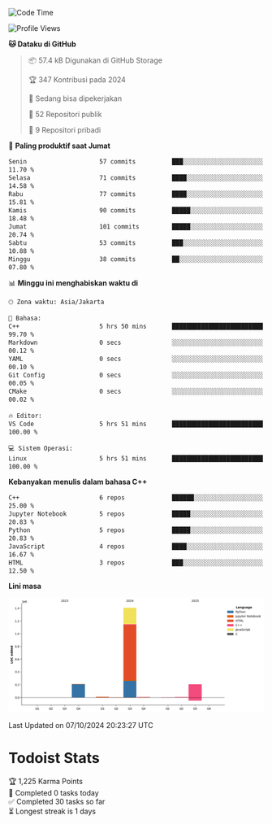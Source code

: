 <!--START_SECTION:waka-->
![Code Time](http://img.shields.io/badge/Code%20Time-54%20hrs%2013%20mins-blue)

![Profile Views](http://img.shields.io/badge/Profil%20dilihat-2-blue)

**🐱 Dataku di GitHub** 

> 📦 57.4 kB Digunakan di GitHub Storage 
 > 
> 🏆 347 Kontribusi pada 2024
 > 
> 💼 Sedang bisa dipekerjakan
 > 
> 📜 52 Repositori publik 
 > 
> 🔑 9 Repositori pribadi 
 > 
📅 **Paling produktif saat Jumat** 

```text
Senin                    57 commits          ███░░░░░░░░░░░░░░░░░░░░░░   11.70 % 
Selasa                   71 commits          ████░░░░░░░░░░░░░░░░░░░░░   14.58 % 
Rabu                     77 commits          ████░░░░░░░░░░░░░░░░░░░░░   15.81 % 
Kamis                    90 commits          █████░░░░░░░░░░░░░░░░░░░░   18.48 % 
Jumat                    101 commits         █████░░░░░░░░░░░░░░░░░░░░   20.74 % 
Sabtu                    53 commits          ███░░░░░░░░░░░░░░░░░░░░░░   10.88 % 
Minggu                   38 commits          ██░░░░░░░░░░░░░░░░░░░░░░░   07.80 % 
```


📊 **Minggu ini menghabiskan waktu di** 

```text
🕑︎ Zona waktu: Asia/Jakarta

💬 Bahasa: 
C++                      5 hrs 50 mins       █████████████████████████   99.70 % 
Markdown                 0 secs              ░░░░░░░░░░░░░░░░░░░░░░░░░   00.12 % 
YAML                     0 secs              ░░░░░░░░░░░░░░░░░░░░░░░░░   00.10 % 
Git Config               0 secs              ░░░░░░░░░░░░░░░░░░░░░░░░░   00.05 % 
CMake                    0 secs              ░░░░░░░░░░░░░░░░░░░░░░░░░   00.02 % 

🔥 Editor: 
VS Code                  5 hrs 51 mins       █████████████████████████   100.00 % 

💻 Sistem Operasi: 
Linux                    5 hrs 51 mins       █████████████████████████   100.00 % 
```

**Kebanyakan menulis dalam bahasa C++** 

```text
C++                      6 repos             ██████░░░░░░░░░░░░░░░░░░░   25.00 % 
Jupyter Notebook         5 repos             █████░░░░░░░░░░░░░░░░░░░░   20.83 % 
Python                   5 repos             █████░░░░░░░░░░░░░░░░░░░░   20.83 % 
JavaScript               4 repos             ████░░░░░░░░░░░░░░░░░░░░░   16.67 % 
HTML                     3 repos             ███░░░░░░░░░░░░░░░░░░░░░░   12.50 % 
```



**Lini masa**

![Lines of Code chart](https://raw.githubusercontent.com/yusuf601/yusuf601/main/assets/bar_graph.png)


 Last Updated on 07/10/2024 20:23:27 UTC
<!--END_SECTION:waka-->
# Todoist Stats

<!-- TODO-IST:START -->
🏆  1,225 Karma Points           
🌸  Completed 0 tasks today           
✅  Completed 30 tasks so far           
⏳  Longest streak is 1 days
<!-- TODO-IST:END -->
